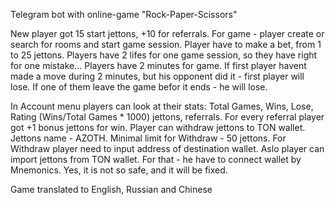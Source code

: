 Telegram bot with online-game "Rock-Paper-Scissors"

New player got 15 start jettons, +10 for referrals. For game - player create or search for rooms and start game session. Player have to make a bet, from 1 to 25 jettons. Players have 2 lifes for one game session, so they have right for one mistake... Players have 2 minutes for game. If first player havent made a move during 2 minutes, but his opponent did it - first player will lose. If one of them leave the game befor it ends - he will lose.

In Account menu players can look at their stats: Total Games, Wins, Lose, Rating (Wins/Total Games * 1000) jettons, referrals. For every referral player got +1 bonus jettons for win. Player can withdraw jettons to TON wallet. Jettons name - AZOTH. Minimal limit for Withdraw - 50 jettons. For Withdraw player need to input address of destination wallet. Aslo player can import jettons from TON wallet. For that - he have to connect wallet by Mnemonics. Yes, it is not so safe, and it will be fixed.

Game translated to English, Russian and Chinese
